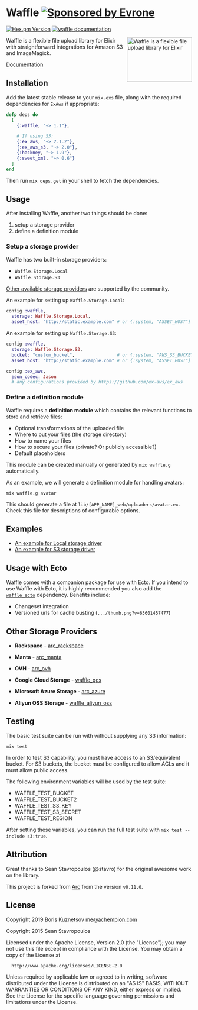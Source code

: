 [hex-img]: http://img.shields.io/hexpm/v/waffle.svg
[hex-url]: https://hex.pm/packages/waffle

[hexdocs-img]: http://img.shields.io/badge/hexdocs-documentation-brightgreen.svg
[hexdocs-url]: https://hexdocs.pm/waffle

[evrone-img]: https://img.shields.io/badge/Sponsored_by-Evrone-brightgreen.svg
[evrome-url]: https://evrone.com?utm_source=waffle

# Waffle [![Sponsored by Evrone][evrone-img]][evrome-url]

[![Hex.pm Version][hex-img]][hex-url]
[![waffle documentation][hexdocs-img]][hexdocs-url]

<img align="right" width="176" height="120"
     alt="Waffle is a flexible file upload library for Elixir"
     src="https://elixir-waffle.github.io/waffle/assets/logo.svg">

Waffle is a flexible file upload library for Elixir with straightforward integrations for Amazon S3 and ImageMagick.

[Documentation](https://hexdocs.pm/waffle)

## Installation

Add the latest stable release to your `mix.exs` file, along with the
required dependencies for `ExAws` if appropriate:

```elixir
defp deps do
  [
    {:waffle, "~> 1.1"},

    # If using S3:
    {:ex_aws, "~> 2.1.2"},
    {:ex_aws_s3, "~> 2.0"},
    {:hackney, "~> 1.9"},
    {:sweet_xml, "~> 0.6"}
  ]
end
```

Then run `mix deps.get` in your shell to fetch the dependencies.

## Usage

After installing Waffle, another two things should be done:

1. setup a storage provider
2. define a definition module

### Setup a storage provider

Waffle has two built-in storage providers:

* `Waffle.Storage.Local`
* `Waffle.Storage.S3`

[Other available storage providers](#other-storage-providers)
are supported by the community.

An example for setting up `Waffle.Storage.Local`:

```elixir
config :waffle,
  storage: Waffle.Storage.Local,
  asset_host: "http://static.example.com" # or {:system, "ASSET_HOST"}
```

An example for setting up `Waffle.Storage.S3`:

```elixir
config :waffle,
  storage: Waffle.Storage.S3,
  bucket: "custom_bucket",                # or {:system, "AWS_S3_BUCKET"}
  asset_host: "http://static.example.com" # or {:system, "ASSET_HOST"}

config :ex_aws,
  json_codec: Jason
  # any configurations provided by https://github.com/ex-aws/ex_aws
```

### Define a definition module

Waffle requires a **definition module** which contains the relevant
functions to store and retrieve files:

* Optional transformations of the uploaded file
* Where to put your files (the storage directory)
* How to name your files
* How to secure your files (private? Or publicly accessible?)
* Default placeholders

This module can be created manually or generated by `mix waffle.g`
automatically.

As an example, we will generate a definition module for handling
avatars:

    mix waffle.g avatar

This should generate a file at `lib/[APP_NAME]_web/uploaders/avatar.ex`.
Check this file for descriptions of configurable options.

## Examples

* [An example for Local storage driver](documentation/examples/local.md)
* [An example for S3 storage driver](documentation/examples/s3.md)

## Usage with Ecto

Waffle comes with a companion package for use with Ecto. If you
intend to use Waffle with Ecto, it is highly recommended you also
add the
[`waffle_ecto`](https://github.com/elixir-waffle/waffle_ecto)
dependency.  Benefits include:

  * Changeset integration
  * Versioned urls for cache busting (`.../thumb.png?v=63601457477`)

## Other Storage Providers

  * **Rackspace** - [arc_rackspace](https://github.com/lokalebasen/arc_rackspace)

  * **Manta** - [arc_manta](https://github.com/onyxrev/arc_manta)

  * **OVH** - [arc_ovh](https://github.com/stephenmoloney/arc_ovh)

  * **Google Cloud Storage** - [waffle_gcs](https://github.com/kolorahl/waffle_gcs)

  * **Microsoft Azure Storage** - [arc_azure](https://github.com/phil-a/arc_azure)

  * **Aliyun OSS Storage** - [waffle_aliyun_oss](https://github.com/ug0/waffle_aliyun_oss)
  
## Testing

The basic test suite can be run with without supplying any S3 information:

```
mix test
```

In order to test S3 capability, you must have access to an S3/equivalent bucket. For
S3 buckets, the bucket must be configured to allow ACLs and it must allow public
access.

The following environment variables will be used by the test suite:

* WAFFLE_TEST_BUCKET
* WAFFLE_TEST_BUCKET2
* WAFFLE_TEST_S3_KEY
* WAFFLE_TEST_S3_SECRET
* WAFFLE_TEST_REGION

After setting these variables, you can run the full test suite with `mix test --include s3:true`.

## Attribution

Great thanks to Sean Stavropoulos (@stavro) for the original awesome work on the library.

This project is forked from [Arc](https://github.com/stavro/arc) from the version `v0.11.0`.

## License

Copyright 2019 Boris Kuznetsov <me@achempion.com>

Copyright 2015 Sean Stavropoulos

  Licensed under the Apache License, Version 2.0 (the "License");
  you may not use this file except in compliance with the License.
  You may obtain a copy of the License at

      http://www.apache.org/licenses/LICENSE-2.0

  Unless required by applicable law or agreed to in writing, software
  distributed under the License is distributed on an "AS IS" BASIS,
  WITHOUT WARRANTIES OR CONDITIONS OF ANY KIND, either express or implied.
  See the License for the specific language governing permissions and
  limitations under the License.
